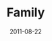 ---
layout: music 
title: "Family"
series: "Collide"
date: 2011-08-22 
description: "Jeremy Pryor talks about what happens when we collide with God’s intentions for family."
audio: "http://www.crossroads.net/players/media/hq/collide02.mp3"
audio-duration: "47:07"
src: "http://www.crossroads.net/players/media/mediumHz/Collide_190x110.jpg"
---